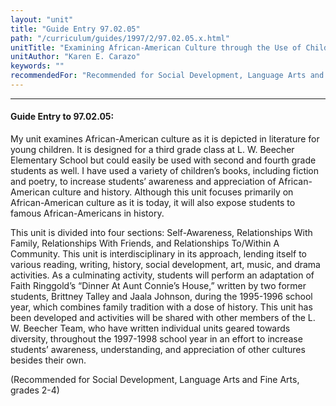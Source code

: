 ```yaml
---
layout: "unit"
title: "Guide Entry 97.02.05"
path: "/curriculum/guides/1997/2/97.02.05.x.html"
unitTitle: "Examining African-American Culture through the Use of Children’s Literature"
unitAuthor: "Karen E. Carazo"
keywords: ""
recommendedFor: "Recommended for Social Development, Language Arts and Fine Arts, grades 2-4"
---
```

<body>
<hr/>
 <h4>
  Guide Entry to 97.02.05:
 </h4>
 My unit examines African-American culture as it is depicted in literature for young children. It is designed for a third grade class at L. W. Beecher Elementary School but could easily be used with second and fourth grade students as well. I have used a variety of children’s books, including fiction and poetry, to increase students’ awareness and appreciation of African-American culture and history. Although this unit focuses primarily on African-American culture as it is today, it will also expose students to famous African-Americans in history.
 <p>
  This unit is divided into four sections: Self-Awareness, Relationships With Family, Relationships With Friends, and Relationships To/Within A Community. This unit is interdisciplinary in its approach, lending itself to various reading, writing, history, social development, art, music, and drama activities. As a culminating activity, students will perform an adaptation of Faith Ringgold’s “Dinner At Aunt Connie’s House,” written by two former students, Brittney Talley and Jaala Johnson, during the 1995-1996 school year, which combines family tradition with a dose of history. This unit has been developed and activities will be shared with other members of the L. W. Beecher Team, who have written individual units geared towards diversity, throughout the 1997-1998 school year in an effort to increase students’ awareness, understanding, and appreciation of other cultures besides their own.
 </p>
 <p>
  (Recommended for Social Development, Language Arts and Fine Arts, grades 2-4)
 </p>

</body>